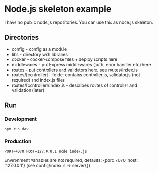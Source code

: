 # Node.js skeleton example

I have no public node.js repositories. You can use this as node.js skeleton.

## Directories

- config - config as a module
- libs - directory with libraries
- docker - docker-compose files + deploy scripts here
- middlewares - put Express middlewares (auth, error handler etc) here
- routes - put controllers and validators here, see routes/index.js
- routes/[controller] - folder contains controller.js, validator.js (not required) and index.js files
- routes/[controller]/index.js - describes routes of controller and validation (later)

## Run

### Development

```shell script
npm run dev
```

### Production

```shell script
PORT=7070 HOST=127.0.0.1 node index.js
```

Environment variables are not required, defaults: {port: 7070, host: '127.0.0.1'} (see config/index.js -> server{})
